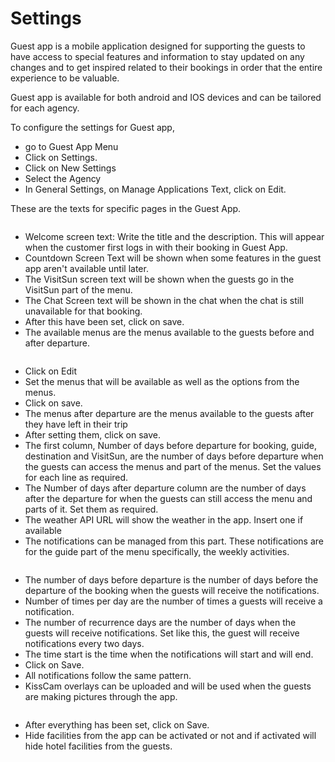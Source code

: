 # Settings

Guest app is a mobile application designed for supporting the guests to have access to special features and information to stay updated on any changes and to get inspired related to their bookings in order that the entire experience to be valuable.&#x20;

Guest app is available for both android and IOS devices and can be tailored for each agency.&#x20;

To configure the settings for Guest app,&#x20;

* go to Guest App Menu&#x20;
* Click on Settings.&#x20;
* Click on New Settings&#x20;
* Select the Agency&#x20;
* In General Settings, on Manage Applications Text, click on Edit.&#x20;

These are the texts for specific pages in the Guest App.&#x20;

<figure><img src="../.gitbook/assets/image (55).png" alt=""><figcaption></figcaption></figure>

* &#x20;Welcome screen text: Write the title and the description. This will appear when the customer first logs in with their booking in Guest App.&#x20;
* Countdown Screen Text will be shown when some features in the guest app aren't available until later.&#x20;
* The VisitSun screen text will be shown when the guests go in the VisitSun part of the menu.&#x20;
* The Chat Screen text will be shown in the chat when the chat is still unavailable for that booking.&#x20;
* After this have been set, click on save.&#x20;
* The available menus are the menus available to the guests before and after departure.&#x20;

<figure><img src="../.gitbook/assets/image (56).png" alt=""><figcaption></figcaption></figure>

* Click on Edit&#x20;
* Set the menus that will be available as well as the options from the menus.&#x20;
* Click on save.&#x20;
* The menus after departure are the menus available to the guests after they have left in their trip&#x20;
* After setting them, click on save.&#x20;
* The first column, Number of days before departure for booking, guide, destination and VisitSun, are the number of days before departure when the guests can access the menus and part of the menus. Set the values for each line as required.&#x20;
* The Number of days after departure column are the number of days after the departure for when the guests can still access the menu and parts of it. Set them as required.&#x20;
* The weather API URL will show the weather in the app. Insert one if available
* The notifications can be managed from this part. These notifications are for the guide part of the menu specifically, the weekly activities.&#x20;

<figure><img src="../.gitbook/assets/image (57).png" alt=""><figcaption></figcaption></figure>

* The number of days before departure is the number of days before the departure of the booking when the guests will receive the notifications.&#x20;
* Number of times per day are the number of times a guests will receive a notification.&#x20;
* The number of recurrence days are the number of days when the guests will receive notifications. Set like this, the guest will receive notifications every two days.&#x20;
* The time start is the time when the notifications will start and will end.&#x20;
* Click on Save.&#x20;
* All notifications follow the same pattern.&#x20;
* KissCam overlays can be uploaded and will be used when the guests are making pictures through the app.

<figure><img src="../.gitbook/assets/image (58).png" alt=""><figcaption></figcaption></figure>

* After everything has been set, click on Save.&#x20;
* Hide facilities from the app can be activated or not and if activated will hide hotel facilities from the guests.
